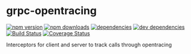 # grpc-opentracing

[![npm version](https://badge.fury.io/js/grpc-opentracing.svg)](https://www.npmjs.com/package/grpc-opentracing)
[![npm downloads](https://img.shields.io/npm/dt/grpc-opentracing.svg)](https://www.npmjs.com/package/grpc-opentracing)
[![dependencies](https://img.shields.io/david/litichevskiydv/grpc-opentracing.svg)](https://www.npmjs.com/package/grpc-opentracing)
[![dev dependencies](https://img.shields.io/david/dev/litichevskiydv/grpc-opentracing.svg)](https://www.npmjs.com/package/grpc-opentracing)
[![Build Status](https://travis-ci.org/litichevskiydv/grpc-opentracing.svg?branch=master)](https://travis-ci.org/litichevskiydv/grpc-opentracing)
[![Coverage Status](https://coveralls.io/repos/github/litichevskiydv/grpc-opentracing/badge.svg?branch=master)](https://coveralls.io/github/litichevskiydv/grpc-opentracing?branch=master)

Interceptors for client and server to track calls through opentracing
